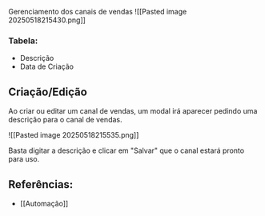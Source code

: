 Gerenciamento dos canais de vendas
![[Pasted image 20250518215430.png]]
### Tabela:
- Descrição
- Data de Criação
## Criação/Edição
Ao criar ou editar um canal de vendas, um modal irá aparecer pedindo uma descrição para o canal de vendas.

![[Pasted image 20250518215535.png]]

Basta digitar a descrição e clicar em "Salvar" que o canal estará pronto para uso.

## Referências:
- [[Automação]]
